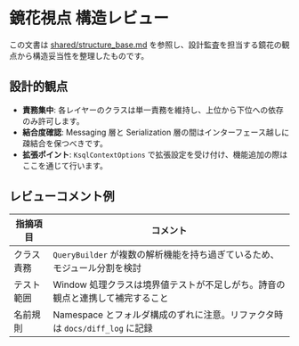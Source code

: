 # 鏡花視点 構造レビュー

この文書は [shared/structure_base.md](../shared/structure_base.md) を参照し、設計監査を担当する鏡花の観点から構造妥当性を整理したものです。

## 設計的観点

- **責務集中**: 各レイヤーのクラスは単一責務を維持し、上位から下位への依存のみ許可します。
- **結合度確認**: Messaging 層と Serialization 層の間はインターフェース越しに疎結合を保つべきです。
- **拡張ポイント**: `KsqlContextOptions` で拡張設定を受け付け、機能追加の際はここを通じて行います。

## レビューコメント例

| 指摘項目 | コメント |
|---------|---------|
| クラス責務 | `QueryBuilder` が複数の解析機能を持ち過ぎているため、モジュール分割を検討 |
| テスト範囲 | Window 処理クラスは境界値テストが不足しがち。詩音の観点と連携して補完すること |
| 名前規則 | Namespace とフォルダ構成のずれに注意。リファクタ時は `docs/diff_log` に記録 |
